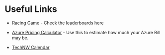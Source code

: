 # Useful Links

- [Racing Game](https://gabracing.azurewebsites.net/) - Check the leaderboards here

- [Azure Pricing Calculator](https://azure.microsoft.com/en-gb/pricing/calculator/) - Use this to estimate how much your Azure Bill may be.

- [TechNW Calendar](http://technw.uk/calendar)
